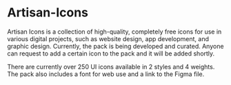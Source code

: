 # Artisan-Icons
Artisan Icons is a collection of high-quality, completely free icons for use in various digital projects, such as website design, app development, and graphic design.
Currently, the pack is being developed and curated. Anyone can request to add a certain icon to the pack and it will be added shortly.

There are currently over 250 UI icons available in 2 styles and 4 weights. The pack also includes a font for web use and a link to the Figma file.
